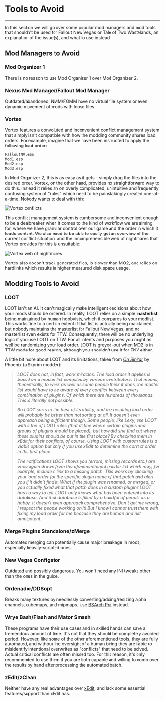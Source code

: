 ﻿# Tools to Avoid

---

In this section we will go over some popular mod managers and mod tools that shouldn't be used for Fallout New Vegas or Tale of Two Wastelands, an explanation of the issue(s), and what to use instead.

## Mod Managers to Avoid

### Mod Organizer 1

There is no reason to use Mod Organizer 1 over Mod Organizer 2.

### Nexus Mod Manager/Fallout Mod Manager

Outdated/abandoned, NMM/FOMM have no virtual file system or even dynamic movement of mods with loose files.

### Vortex

Vortex features a convoluted and inconvenient conflict management system that simply isn't compatible
with how the modding community shares load orders. For example, imagine that we have been instructed
to apply the following load order:

```txt showLineNumbers
FalloutNV.esm
Mod1.esp
Mod2.esp
Mod3.esp
```

In Mod Organizer 2, this is as easy as it gets - simply drag the files into the desired order. Vortex, on the other hand, provides no straightforward way to do this. Instead it relies an on overly complicated, unintuitive and frequently confusing system of "rules" which need to be painstakingly created one-at-a-time. Nobody wants to deal with this:

![Vortex conflicts](https://media.discordapp.net/attachments/766115316333150290/1091117196534616284/image.png)

This conflict management system is cumbersome and inconvenient enough to be a dealbreaker when it comes to the kind of workflow we are aiming for, where we have granular control over our game and the order in which it loads content. We also need to be able to easily get an overview of the current conflict situation, and the incomprehensible web of nightmares that Vortex provides for this is unsuitable:

![Vortex web of nightmares](https://cdn.discordapp.com/attachments/267355049666019329/1084050657574658068/unknown.jpg)

Vortex also doesn't track generated files, is slower than MO2, and relies on hardlinks which results in higher measured disk space usage.

## Modding Tools to Avoid

### LOOT

LOOT isn't an AI. It can't magically make intelligent decisions about how your mods should be ordered. In reality, LOOT relies on a simple **masterlist** being maintained by human hobbyists, which it compares to your modlist. This works fine to a certain extent if that list is actually being maintained, but nobody maintains the masterlist for Fallout New Vegas, and no masterlist even exists for TTW. Consequently, there will be no underlying logic if you use LOOT on TTW. For all intents and purposes you might as well be randomizing your load order. LOOT is greyed-out when MO2 is in TTW mode for good reason, although you shouldn't use it for FNV either.

A little bit more about LOOT and its limitations, taken from _[On Sinitar](https://docs.google.com/document/d/1F1-6lF8dI4i2Zz8iT-bv_Ci1VO9MSU4MiSUrT5JqgHA/edit#)_ by Phoenix (a Skyrim modder):

> _LOOT does not, in fact, work miracles. The load order it applies is based on a master list compiled by various contributors.
> That means, theoretically, to work as well as some people think it does, the master list would have to be aware of every conflict
> between every combination of plugins. Of which there are hundreds of thousands. This is literally not possible._
>
> _So LOOT sorts to the best of its ability, and the resulting load order will probably be better than not sorting at all.
> It doesn’t even approach being sufficient though. Some people, like Lexy, use LOOT with a ton of LOOT rules (that define where
> certain plugins and groups of plugins should be placed), but how did she find out where these plugins should be put in the first
> place? By checking them in xEdit for their conflicts, of course. Using LOOT with custom rules is a viable option but only if you
> use xEdit to determine the correct order in the first place._
>
> _The notifications LOOT shows you (errors, missing records etc.) are once again drawn from the aforementioned master list which may,
> for example, include a link to a missing patch. This works by checking your load order for the specific plugin name of that patch
> and alert you if it didn’t find it. What if the plugin was renamed, or merged, or you actually fixed what that patch does in a custom
> plugin? LOOT has no way to tell. LOOT only knows what has been entered into its database. And that database is filled by a handful of
> people as a hobby. It doesn’t even approach comprehensive. Don’t get me wrong, I respect the people working on it! But I know I cannot
> trust them with fixing my load order for me because they are human and not omnipotent._

### Merge Plugins Standalone/zMerge

Automated merging can potentially cause major breakage in mods, especially heavily-scripted ones.

### New Vegas Configator

Outdated and possibly dangerous. You won't need any INI tweaks other than the ones in the guide.

### Ordenador/DDSopt

Breaks many textures by needlessly converting/adding/resizing alpha channels, cubemaps, and mipmaps. Use [BSArch Pro](https://www.nexusmods.com/fallout4/mods/63243) instead.

### Wrye Bash/Flash and Mator Smash

These programs have their use cases and in skilled hands can save a tremendous amount of time. It's not that they should be completely avoided period. However, like some of the other aforementioned tools, they are fully automated, and without the oversight of a human being they are liable to misidentify intentional overwrites as "conflicts" that need to be solved. Actual critical conflicts are often missed too. For this reason, it's only recommended to use them if you are both capable and willing to comb over the results by hand after processing the automated batch.

### zEdit/zClean

Neither have any real advantages over [xEdit](https://www.nexusmods.com/newvegas/mods/34703), and lack some essential features/support than xEdit has.
